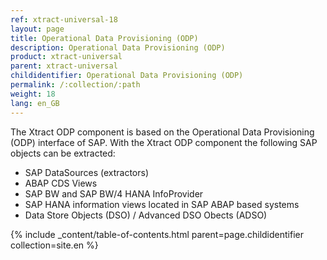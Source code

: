 ```yaml
---
ref: xtract-universal-18
layout: page
title: Operational Data Provisioning (ODP)
description: Operational Data Provisioning (ODP)
product: xtract-universal
parent: xtract-universal
childidentifier: Operational Data Provisioning (ODP)
permalink: /:collection/:path
weight: 18
lang: en_GB
---
```

The Xtract ODP component is based on the Operational Data Provisioning (ODP) interface of SAP. 
With the Xtract ODP component the following SAP objects can be extracted:
- SAP DataSources (extractors)
- ABAP CDS Views
- SAP BW and SAP BW/4 HANA InfoProvider
- SAP HANA information views located in SAP ABAP based systems
- Data Store Objects (DSO) / Advanced DSO Obects (ADSO) 

{% include _content/table-of-contents.html parent=page.childidentifier collection=site.en %}